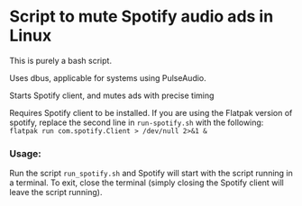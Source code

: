 # Script to mute Spotify audio ads in Linux

This is purely a bash script.

Uses dbus, applicable for systems using PulseAudio.

Starts Spotify client, and mutes ads with precise timing

Requires Spotify client to be installed. If you are using the Flatpak version of spotify, replace the second line in `run-spotify.sh` with the following:
`flatpak run com.spotify.Client > /dev/null 2>&1 &`

### Usage:

Run the script `run_spotify.sh` and Spotify will start with the script running in a terminal. To exit, close the terminal (simply closing the Spotify client will leave the script running).
